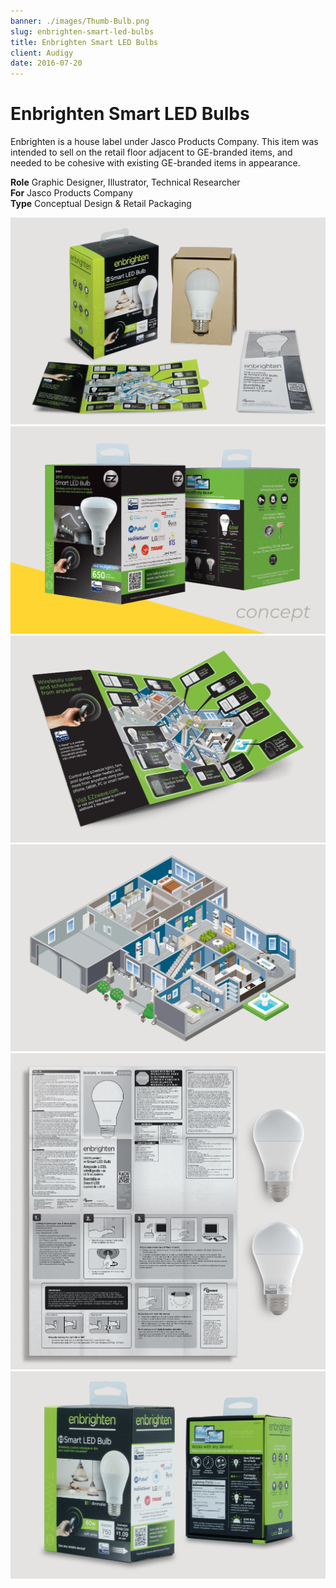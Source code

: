 ```yaml
---
banner: ./images/Thumb-Bulb.png
slug: enbrighten-smart-led-bulbs
title: Enbrighten Smart LED Bulbs
client: Audigy
date: 2016-07-20
---
```


# Enbrighten Smart LED Bulbs

Enbrighten is a house label under Jasco Products Company. This item was intended to sell on the retail floor adjacent to GE-branded items, and needed to be cohesive with existing GE-branded items in appearance.

**Role** Graphic Designer, Illustrator, Technical Researcher  
**For** Jasco Products Company  
**Type** Conceptual Design & Retail Packaging

![](./images/Pieces-Bulb-01.png)  
![](./images/Pieces-Bulb-02_Concept.png "Conceptual development")  
![](./images/Pieces-Bulb-03.png "Trifold insert with original illustration")  
![](./images/Pieces-Bulb-04_draw.png "Original illustration to depict the connected home")  
![](./images/Pieces-Bulb-05_Big.png "Monochrome trilingual manual with technical illustrations")  
![](./images/Pieces-Bulb-06.png "Retail product")
